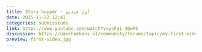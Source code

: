 ```yaml
---
title: Story hopper - أول فيديو
date: 2015-11-22 12:41
categories: submissions
link: https://www.youtube.com/watch?v=ysFqi-3QwMk
discussion: https://davehakkens.nl/community/forums/topic/my-first-video/
preview: first-video.jpg
---
```

